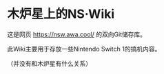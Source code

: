 # 木炉星上的NS·Wiki                         

这是网页 https://nsw.awa.cool/ 的双向Git储存库。

此Wiki主要用于存放一些Nintendo Switch 1的搞机内容。

（并没有和木炉星有什么关系）
